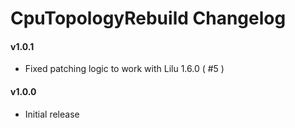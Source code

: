 CpuTopologyRebuild Changelog
===================
#### v1.0.1
- Fixed patching logic to work with Lilu 1.6.0 ( #5 )

#### v1.0.0
- Initial release

